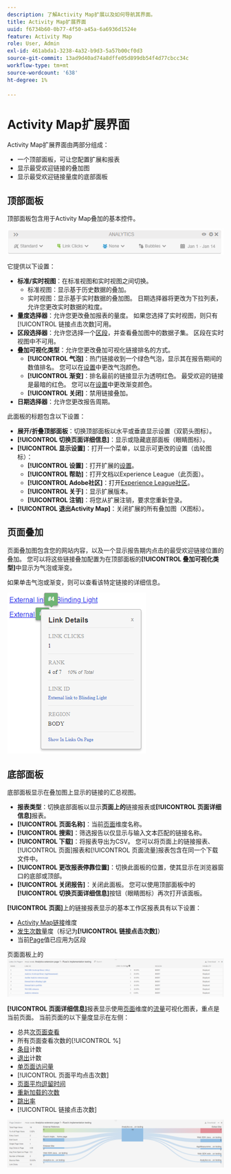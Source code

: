 ```yaml
---
description: 了解Activity Map扩展以及如何导航其界面。
title: Activity Map扩展界面
uuid: f6734b60-0b77-4f50-a45a-6a6936d1524e
feature: Activity Map
role: User, Admin
exl-id: 461abda1-3238-4a32-b9d3-5a57b00cf0d3
source-git-commit: 13ad9d40ad74a8dffe05d899db54f4d77cbcc34c
workflow-type: tm+mt
source-wordcount: '638'
ht-degree: 1%

---
```


# Activity Map扩展界面

Activity Map扩展界面由两部分组成：

* 一个顶部面板，可让您配置扩展和报表
* 显示最受欢迎链接的叠加图
* 显示最受欢迎链接量度的底部面板

## 顶部面板

顶部面板包含用于Activity Map叠加的基本控件。

![叠加](../assets/overlay.png)

它提供以下设置：

* **标准/实时视图**：在标准视图和实时视图之间切换。
   * 标准视图：显示基于历史数据的叠加。
   * 实时视图：显示基于实时数据的叠加图。 日期选择器将更改为下拉列表，允许您更改实时数据的粒度。
* **量度选择器**：允许您更改叠加报表的量度。 如果您选择了实时视图，则只有[!UICONTROL 链接点击次数]可用。
* **区段选择器**：允许您选择一个[区段](/help/components/segmentation/seg-overview.md)，并查看叠加图中的数据子集。 区段在实时视图中不可用。
* **叠加可视化类型**：允许您更改叠加可视化链接排名的方式。
   * **[!UICONTROL 气泡]**：热门链接收到一个绿色气泡，显示其在报告期间的数值排名。 您可以在[设置](settings.md)中更改气泡颜色。
   * **[!UICONTROL 渐变]**：排名最前的链接显示为透明红色。 最受欢迎的链接是最暗的红色。 您可以在[设置](settings.md)中更改渐变颜色。
   * **[!UICONTROL 关闭]**：禁用链接叠加。
* **日期选择器**：允许您更改报告周期。

此面板的标题包含以下设置：

* **展开/折叠顶部面板**：切换顶部面板以水平或垂直显示设置（双箭头图标）。
* **[!UICONTROL 切换页面详细信息]**：显示或隐藏底部面板（眼睛图标）。
* **[!UICONTROL 显示设置]**：打开一个菜单，以显示可更改的设置（齿轮图标）：
   * **[!UICONTROL 设置]**：打开扩展的[设置](settings.md)。
   * **[!UICONTROL 帮助]**：打开文档以Experience League（此页面）。
   * **[!UICONTROL Adobe社区]**：打开[Experience League社区](https://experienceleaguecommunities.adobe.com/)。
   * **[!UICONTROL 关于]**：显示扩展版本。
   * **[!UICONTROL 注销]**：将您从扩展注销，要求您重新登录。
* **[!UICONTROL 退出Activity Map]**：关闭扩展的所有叠加图（X图标）。

## 页面叠加

页面叠加图包含您的网站内容，以及一个显示报告期内点击的最受欢迎链接位置的叠加。 您可以将这些链接叠加配置为在顶部面板的&#x200B;**[!UICONTROL 叠加可视化类型]**&#x200B;中显示为气泡或渐变。

如果单击气泡或渐变，则可以查看该特定链接的详细信息。

![链接气泡](../assets/link-bubble.png)

## 底部面板

底部面板显示在叠加图上显示的链接的汇总视图。

* **报表类型**：切换底部面板以显示&#x200B;**页面上的**&#x200B;链接报表或&#x200B;**[!UICONTROL 页面详细信息]**&#x200B;报表。
* **[!UICONTROL 页面名称]**：当前[页面](/help/components/dimensions/page.md)维度名称。
* **[!UICONTROL 搜索]**：筛选报告以仅显示与输入文本匹配的链接名称。
* **[!UICONTROL 下载]**：将报表导出为CSV。 您可以将页面上的链接报表、[!UICONTROL 页面]报表和[!UICONTROL 页面流量]报表包含在同一个下载文件中。
* **[!UICONTROL 更改报表停靠位置]**：切换此面板的位置，使其显示在浏览器窗口的底部或顶部。
* **[!UICONTROL 关闭报告]**：关闭此面板。 您可以使用顶部面板中的&#x200B;**[!UICONTROL 切换页面详细信息]**&#x200B;按钮（眼睛图标）再次打开该面板。

**[!UICONTROL 页面]**&#x200B;上的链接报表显示的基本工作区报表具有以下设置：

* [Activity Map链接](/help/components/dimensions/activity-map-link.md)维度
* [发生次数](/help/components/metrics/occurrences.md)量度（标记为&#x200B;**[!UICONTROL 链接点击次数]**）
* 当前[Page](/help/components/dimensions/page.md)值已应用为区段

页面面板上的![链接](../assets/links-on-page.png)

**[!UICONTROL 页面详细信息]**&#x200B;报表显示使用[页面](/help/components/dimensions/page.md)维度的[流量](/help/analyze/analysis-workspace/visualizations/c-flow/flow.md)可视化图表，重点是当前页面。 当前页面的以下量度显示在左侧：

* 总共[次页面查看](/help/components/metrics/page-views.md)
* 所有页面查看次数的[!UICONTROL %]
* [条目](/help/components/metrics/entries.md)计数
* [退出](/help/components/metrics/exits.md)计数
* [单页面访问量](/help/components/metrics/single-page-visits.md)
* [!UICONTROL 页面平均点击次数]
* [页面平均逗留时间](/help/components/metrics/time-spent.md)
* [重新加载的次数](/help/components/metrics/reloads.md)
* [跳出率](/help/components/metrics/bounce-rate.md)
* [!UICONTROL 链接点击次数]

![详细信息页面](../assets/page-details.png)
